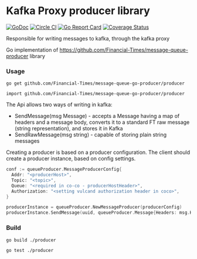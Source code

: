 # Kafka Proxy producer library

[![GoDoc](https://godoc.org/github.com/Financial-Times/message-queue-go-producer/producer?status.svg)](https://godoc.org/github.com/Financial-Times/message-queue-go-producer/producer)
[![Circle CI](https://circleci.com/gh/Financial-Times/message-queue-go-producer.svg?style=shield)](https://circleci.com/gh/Financial-Times/message-queue-go-producer/tree/master) [![Go Report Card](https://goreportcard.com/badge/github.com/Financial-Times/message-queue-go-producer)](https://goreportcard.com/report/github.com/Financial-Times/message-queue-go-producer) [![Coverage Status](https://coveralls.io/repos/github/Financial-Times/message-queue-go-producer/badge.svg)](https://coveralls.io/github/Financial-Times/message-queue-go-producer)


Responsible for writing messages to kafka, through the kafka proxy

Go implementation of https://github.com/Financial-Times/message-queue-producer library

### Usage

`go get github.com/Financial-Times/message-queue-go-producer/producer`

`import github.com/Financial-Times/message-queue-go-producer/producer`

The Api allows two ways of writing in kafka:

* SendMessage(msg Message) - accepts a Message having a map of headers and a message body, converts it to a standard FT raw message (string representation), and stores it in Kafka
* SendRawMessage(msg string) - capable of storing plain string messages

Creating a producer is based on a producer configuration. The client should create a producer instance, based on config settings.

```go
conf := queueProducer.MessageProducerConfig{
  Addr: "<producerHost>",
  Topic: "<topic>",
  Queue: "<required in co-co - producerHostHeader>",
  Authorization: "<setting vulcand authorization header in coco>",
}

producerInstance = queueProducer.NewMessageProducer(producerConfig)
producerInstance.SendMessage(uuid, queueProducer.Message{Headers: msg.Headers, Body: msg.Body})

```

### Build

`go build ./producer`

`go test ./producer`
